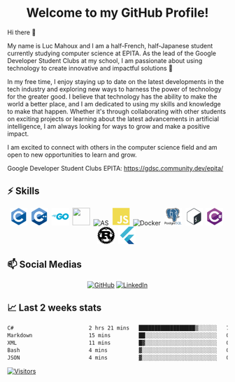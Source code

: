 <div align="center">
 <h1> Welcome to my GitHub Profile! </h1>
</div>
Hi there 👋

My name is Luc Mahoux and I am a half-French, half-Japanese student currently studying computer science at EPITA. As the lead of the Google Developer Student Clubs at my school, I am passionate about using technology to create innovative and impactful solutions 💫
 
In my free time, I enjoy staying up to date on the latest developments in the tech industry and exploring new ways to harness the power of technology for the greater good. I believe that technology has the ability to make the world a better place, and I am dedicated to using my skills and knowledge to make that happen. Whether it's through collaborating with other students on exciting projects or learning about the latest advancements in artificial intelligence, I am always looking for ways to grow and make a positive impact.

I am excited to connect with others in the computer science field and am open to new opportunities to learn and grow.

Google Developer Student Clubs EPITA: https://gdsc.community.dev/epita/

## ⚡ Skills
<div align="center">
  
            
          
 <link rel="stylesheet" href="https://cdn.jsdelivr.net/gh/devicons/devicon@v2.15.1/devicon.min.css">
  <img src="https://github.com/devicons/devicon/blob/master/icons/c/c-original.svg" title="C" alt="C" width="40" height="40"/>&nbsp;
 <img src="https://github.com/devicons/devicon/blob/master/icons/cplusplus/cplusplus-original.svg" title="C++" alt="C++" width="40" height="40"/>&nbsp;
 <img src="https://github.com/devicons/devicon/blob/master/icons/go/go-original-wordmark.svg" title="Go" alt="Go" width="40" height="40"/>&nbsp;
  <img src="https://cdn.jsdelivr.net/gh/devicons/devicon/icons/python/python-original.svg" width="40" height="40"/>&nbsp;     
  <img src="https://cdn.jsdelivr.net/gh/devicons/devicon/icons/java/java-original.svg" title="Android Studio" alt="AS" width="40" height="40"/>&nbsp;
 <img src="https://github.com/devicons/devicon/blob/master/icons/javascript/javascript-plain.svg" title="Javascript" alt="Javascript" width="40" height="40"/>&nbsp;
  <img src="https://cdn.jsdelivr.net/gh/devicons/devicon/icons/docker/docker-original.svg" title="Docker" alt="Docker" width="40" height="40"/>&nbsp;      
  <img src="https://github.com/devicons/devicon/blob/master/icons/postgresql/postgresql-original-wordmark.svg" title="PostgreSQL" alt="PostgreSQL" width="40" height="40"/>&nbsp;
  <img src="https://github.com/devicons/devicon/blob/master/icons/bash/bash-original.svg" title="Bash"  alt="Bash" width="40" height="40"/>&nbsp;
  <img src="https://github.com/devicons/devicon/blob/master/icons/csharp/csharp-original.svg" title="CSharp" alt="CSharp" width="40" height="40"/>&nbsp;
  <img src="https://github.com/devicons/devicon/blob/master/icons/rust/rust-plain.svg" title="Rust" alt="Rust" width="40" height="40"/>&nbsp;
  <img src="https://github.com/devicons/devicon/blob/master/icons/flutter/flutter-original.svg" title="Flutter" alt="Flutter" width="40" height="40"/>&nbsp;
 
</div>

## 📫 Social Medias

<p align="center">
    <a href="https://github.com/lucmahoux" target="_blank"><img alt="GitHub" src="https://img.shields.io/badge/-@lucmahoux-181717?style=flat-square&logo=GitHub&logoColor=white"></a>
    <a href="https://www.linkedin.com/in/luc-mahoux" target="_blank"><img alt="LinkedIn" src="https://img.shields.io/badge/-LinkedIn-0077B5?style=flat-square&logo=Linkedin&logoColor=white"></a>
</p>

## &#x1f4c8; Last 2 weeks stats

<!--START_SECTION:waka-->

```txt
C#                        2 hrs 21 mins   ██████████████████▒░░░░░░   73.49 %
Markdown                  15 mins         ██░░░░░░░░░░░░░░░░░░░░░░░   07.96 %
XML                       11 mins         █▓░░░░░░░░░░░░░░░░░░░░░░░   06.17 %
Bash                      4 mins          ▓░░░░░░░░░░░░░░░░░░░░░░░░   02.53 %
JSON                      4 mins          ▓░░░░░░░░░░░░░░░░░░░░░░░░   02.08 %
```

<!--END_SECTION:waka-->


<!--a href="https://github.com/lucmahoux/PROJECTNAME">
  <img align="center" src="https://github-readme-stats.vercel.app/api/pin/?username=lucmahoux&repo=PROJECTNAME&title_color=ffffff&text_color=c9cacc&icon_color=2bbc8a&bg_color=1d1f21" />
</a>    -->
[![Visitors](https://api.visitorbadge.io/api/visitors?path=https%3A%2F%2Fgithub.com%2Flucmahoux&label=Visitors&countColor=%2337d67a)](https://visitorbadge.io/status?path=https%3A%2F%2Fgithub.com%2Flucmahoux)


